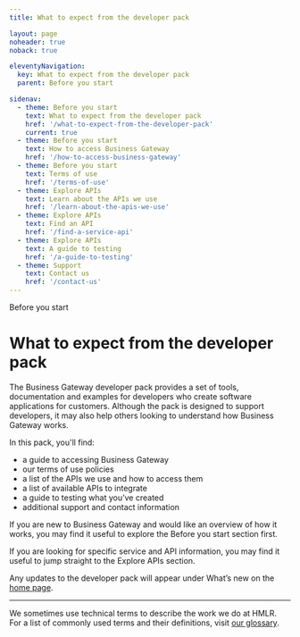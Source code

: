 ```yaml
---
title: What to expect from the developer pack

layout: page
noheader: true
noback: true

eleventyNavigation:
  key: What to expect from the developer pack
  parent: Before you start

sidenav:
  - theme: Before you start
    text: What to expect from the developer pack
    href: '/what-to-expect-from-the-developer-pack'
    current: true
  - theme: Before you start
    text: How to access Business Gateway
    href: '/how-to-access-business-gateway'
  - theme: Before you start
    text: Terms of use
    href: '/terms-of-use'
  - theme: Explore APIs
    text: Learn about the APIs we use
    href: '/learn-about-the-apis-we-use'
  - theme: Explore APIs
    text: Find an API
    href: '/find-a-service-api'
  - theme: Explore APIs
    text: A guide to testing
    href: '/a-guide-to-testing'
  - theme: Support
    text: Contact us 
    href: '/contact-us'
---
```


<span class="govuk-caption-xl">Before you start</span>
<h1 class="govuk-heading-xl">What to expect from the developer pack</h1>
<div class="govuk-grid-row">
  <p class="govuk-body govuk-!-font-weight-regular govuk-!-margin-left-3">The Business Gateway developer pack
    provides a set of tools, documentation and examples for developers who create software applications for
    customers. Although the pack is designed to support developers, it may also help others looking to understand
    how Business Gateway works.</p>
  <p class="govuk-body govuk-!-font-weight-regular govuk-!-margin-left-3">In this pack, you'll find:
  <ul class="govuk-list govuk-list--bullet govuk-!-margin-left-3">
    <li>a guide to accessing Business Gateway</li>
    <li>our terms of use policies</li>
    <li>a list of the APIs we use and how to access them</li>
    <li>a list of available APIs to integrate</li>
    <li>a guide to testing what you’ve created</li>
    <li>additional support and contact information</li>
  </ul>
  <p class="govuk-body govuk-!-font-weight-regular govuk-!-margin-left-3">If you are new to Business Gateway and
    would like an overview of how it works, you may find it useful to explore the Before you start section first.
  </p>
  <p class="govuk-body govuk-!-font-weight-regular govuk-!-margin-left-3">If you are looking for specific service
    and API information, you may find it useful to jump straight to the Explore APIs section.</p>
  <div class="govuk-inset-text govuk-!-margin-left-3">
    Any updates to the developer pack will appear under What’s new on the <a class="govuk-link"
      href="/">home page</a>.
  </div>
  <hr class="govuk-section-break govuk-section-break--m govuk-section-break--visible">
  <p class="govuk-body govuk-!-font-weight-regular govuk-!-margin-left-3">We sometimes use technical terms to
    describe the work we do at HMLR. For a list of commonly used terms and their definitions, visit <a
      class="govuk-link" href="/glossary">our glossary</a>.</p>
</div>